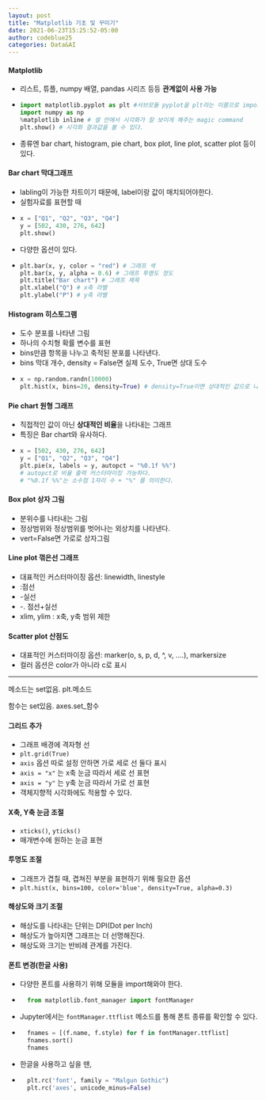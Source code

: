 ```yaml
---
layout: post
title: "Matplotlib 기초 및 꾸미기"
date: 2021-06-23T15:25:52-05:00
author: codeblue25
categories: Data&AI
---
```


<h4>Matplotlib</h4>

- 리스트, 튜플, numpy 배열, pandas 시리즈 등등 **관계없이 사용 가능**
- ```python
  import matplotlib.pyplot as plt #서브모듈 pyplot을 plt라는 이름으로 import한다
  import numpy as np
  %matplotlib inline # 셀 안에서 시각화가 잘 보이게 해주는 magic command
  plt.show() # 시각화 결과값을 볼 수 있다.
  ```
- 종류엔 bar chart, histogram, pie chart, box plot, line plot, scatter plot 등이 있다.

<h4>Bar chart 막대그래프</h4>

- labling이 가능한 차트이기 때문에, label이랑 값이 매치되어야한다.
- 실험자료를 표현할 때
- ```python
  x = ["Q1", "Q2", "Q3", "Q4"]
  y = [502, 430, 276, 642]
  plt.show()
  ```
- 다양한 옵션이 있다.
- ```python
  plt.bar(x, y, color = "red") # 그래프 색
  plt.bar(x, y, alpha = 0.6) # 그래프 투명도 정도
  plt.title("Bar chart") # 그래프 제목
  plt.xlabel("Q") # x축 라벨
  plt.ylabel("P") # y축 라벨
  ```

<h4>Histogram 히스토그램</h4>

- 도수 분포를 나타낸 그림
- 하나의 수치형 확률 변수를 표현
- bins만큼 항목을 나누고 축적된 분포를 나타낸다.
- bins 막대 개수, density = False면 실제 도수, True면 상대 도수
- ```python
  x = np.random.randn(10000)
  plt.hist(x, bins=20, density=True) # density=True이면 상대적인 값으로 나타낸다. 이 때 그래프의 총 면적은 1이다.
  ```

<h4>Pie chart 원형 그래프</h4>

- 직접적인 값이 아닌 **상대적인 비율**을 나타내는 그래프
- 특징은 Bar chart와 유사하다.
- ```python
  x = [502, 430, 276, 642]
  y = ["Q1", "Q2", "Q3", "Q4"]
  plt.pie(x, labels = y, autopct = "%0.1f %%")
  # autopct로 비율 출력 커스터마이징 가능하다.
  # "%0.1f %%"는 소수점 1자리 수 + "%" 를 의미한다.
  ```

<h4>Box plot 상자 그림</h4>

- 분위수를 나타내는 그림
- 정상범위와 정상범위를 벗어나는 외상치를 나타낸다.
- vert=False면 가로로 상자그림

<h4>Line plot 꺾은선 그래프</h4>

- 대표적인 커스터마이징 옵션: linewidth, linestyle
- :점선
- -실선
- -. 점선+실선
- xlim, ylim : x축, y축 범위 제한

<h4>Scatter plot 산점도</h4>

- 대표적인 커스터마이징 옵션: marker(o, s, p, d, ^, v, ....), markersize
- 컬러 옵션은 color가 아니라 c로 표시

---

메소드는 set없음. plt.메소드

함수는 set있음. axes.set\_함수

<h4>그리드 추가</h4>

- 그래프 배경에 격자형 선
- `plt.grid(True)`
- `axis` 옵션 따로 설정 안하면 가로 세로 선 둘다 표시
- `axis = "x"` 는 x축 눈금 따라서 세로 선 표현
- `axis = "y"` 는 y축 눈금 따라서 가로 선 표현
- 객체지향적 시각화에도 적용할 수 있다.

<h4>X축, Y축 눈금 조절</h4>

- `xticks()`, `yticks()`
- 매개변수에 원하는 눈금 표현

<h4>투명도 조절</h4>

- 그래프가 겹칠 때, 겹쳐진 부분을 표현하기 위해 필요한 옵션
- `plt.hist(x, bins=100, color='blue', density=True, alpha=0.3)`

<h4>해상도와 크기 조절</h4>

- 해상도를 나타내는 단위는 DPI(Dot per Inch)
- 해상도가 높아지면 그래프는 더 선명해진다.
- 해상도와 크기는 반비례 관계를 가진다.

<h4>폰트 변경(한글 사용)</h4>

- 다양한 폰트를 사용하기 위해 모듈을 import해와야 한다.
- ```python
    from matplotlib.font_manager import fontManager
  ```

- Jupyter에서는 `fontManager.ttflist` 메소드를 통해 폰트 종류를 확인할 수 있다.
- ```python
    fnames = [(f.name, f.style) for f in fontManager.ttflist]
    fnames.sort()
    fnames
  ```

- 한글을 사용하고 싶을 땐,
- ```python
    plt.rc('font', family = "Malgun Gothic")
    plt.rc('axes', unicode_minus=False)
  ```
